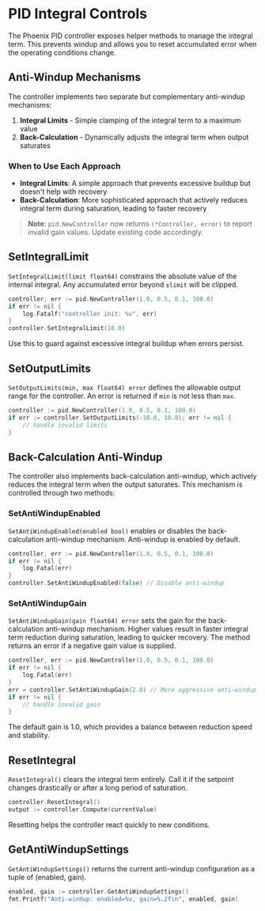 # PID Integral Controls

The Phoenix PID controller exposes helper methods to manage the integral term.
This prevents windup and allows you to reset accumulated error when the
operating conditions change.

## Anti-Windup Mechanisms

The controller implements two separate but complementary anti-windup mechanisms:

1. **Integral Limits** - Simple clamping of the integral term to a maximum value
2. **Back-Calculation** - Dynamically adjusts the integral term when output saturates

### When to Use Each Approach

- **Integral Limits**: A simple approach that prevents excessive buildup but doesn't help with recovery
- **Back-Calculation**: More sophisticated approach that actively reduces integral term during saturation, leading to faster recovery

> **Note**: `pid.NewController` now returns `(*Controller, error)` to report invalid gain values. Update existing code accordingly.

## SetIntegralLimit

`SetIntegralLimit(limit float64)` constrains the absolute value of the
internal integral. Any accumulated error beyond `±limit` will be clipped.

```go
controller, err := pid.NewController(1.0, 0.5, 0.1, 100.0)
if err != nil {
    log.Fatalf("controller init: %v", err)
}
controller.SetIntegralLimit(10.0)
```

Use this to guard against excessive integral buildup when errors persist.

## SetOutputLimits

`SetOutputLimits(min, max float64) error` defines the allowable output range for the controller.
An error is returned if `min` is not less than `max`.

```go
controller := pid.NewController(1.0, 0.5, 0.1, 100.0)
if err := controller.SetOutputLimits(-10.0, 10.0); err != nil {
    // handle invalid limits
}
```


## Back-Calculation Anti-Windup

The controller also implements back-calculation anti-windup, which actively reduces the
integral term when the output saturates. This mechanism is controlled through two methods:

### SetAntiWindupEnabled

`SetAntiWindupEnabled(enabled bool)` enables or disables the back-calculation anti-windup mechanism.
Anti-windup is enabled by default.

```go
controller, err := pid.NewController(1.0, 0.5, 0.1, 100.0)
if err != nil {
    log.Fatal(err)
}
controller.SetAntiWindupEnabled(false) // Disable anti-windup
```

### SetAntiWindupGain

`SetAntiWindupGain(gain float64) error` sets the gain for the back-calculation anti-windup mechanism.
Higher values result in faster integral term reduction during saturation, leading to quicker recovery.
The method returns an error if a negative gain value is supplied.

```go
controller, err := pid.NewController(1.0, 0.5, 0.1, 100.0)
if err != nil {
    log.Fatal(err)
}
err = controller.SetAntiWindupGain(2.0) // More aggressive anti-windup
if err != nil {
    // handle invalid gain
}
```

The default gain is 1.0, which provides a balance between reduction speed and stability.

## ResetIntegral

`ResetIntegral()` clears the integral term entirely. Call it if the setpoint
changes drastically or after a long period of saturation.

```go
controller.ResetIntegral()
output := controller.Compute(currentValue)
```

Resetting helps the controller react quickly to new conditions.

## GetAntiWindupSettings

`GetAntiWindupSettings()` returns the current anti-windup configuration as a tuple of (enabled, gain).

```go
enabled, gain := controller.GetAntiWindupSettings()
fmt.Printf("Anti-windup: enabled=%v, gain=%.2f\n", enabled, gain)
```
